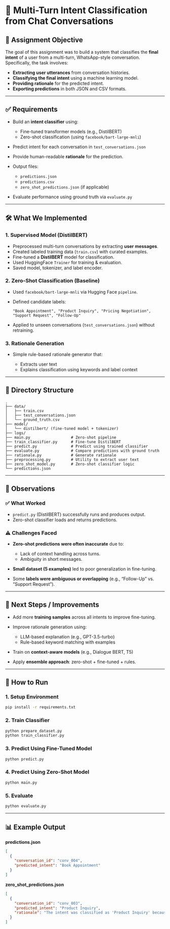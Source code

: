 # 🧠 Multi-Turn Intent Classification from Chat Conversations

## 📌 Assignment Objective

The goal of this assignment was to build a system that classifies the **final intent** of a user from a multi-turn, WhatsApp-style conversation. Specifically, the task involves:

* **Extracting user utterances** from conversation histories.
* **Classifying the final intent** using a machine learning model.
* **Providing rationale** for the predicted intent.
* **Exporting predictions** in both JSON and CSV formats.

---

## ✅ Requirements

* Build an **intent classifier** using:

  * Fine-tuned transformer models (e.g., DistilBERT)
  * Zero-shot classification (using `facebook/bart-large-mnli`)
* Predict intent for each conversation in `test_conversations.json`
* Provide human-readable **rationale** for the prediction.
* Output files:

  * `predictions.json`
  * `predictions.csv`
  * `zero_shot_predictions.json` (if applicable)
* Evaluate performance using ground truth via `evaluate.py`

---

## 🛠️ What We Implemented

### 1. **Supervised Model (DistilBERT)**

* Preprocessed multi-turn conversations by extracting **user messages**.
* Created labeled training data (`train.csv`) with curated examples.
* Fine-tuned a **DistilBERT** model for classification.
* Used HuggingFace `Trainer` for training & evaluation.
* Saved model, tokenizer, and label encoder.

### 2. **Zero-Shot Classification (Baseline)**

* Used `facebook/bart-large-mnli` via Hugging Face `pipeline`.
* Defined candidate labels:

  ```
  "Book Appointment", "Product Inquiry", "Pricing Negotiation", 
  "Support Request", "Follow-Up"
  ```
* Applied to unseen conversations (`test_conversations.json`) without retraining.

### 3. **Rationale Generation**

* Simple rule-based rationale generator that:

  * Extracts user text
  * Explains classification using keywords and label context

---

## 📂 Directory Structure

```
.
├── data/
│   ├── train.csv
│   ├── test_conversations.json
│   └── ground_truth.csv
├── model/
│   └── distilbert/ (fine-tuned model + tokenizer)
├── logs/
├── main.py                  # Zero-shot pipeline
├── train_classifier.py      # Fine-tune DistilBERT
├── predict.py               # Predict using trained classifier
├── evaluate.py              # Compare predictions with ground truth
├── rationale.py             # Generate rationale
├── preprocessing.py         # Utility to extract user text
├── zero_shot_model.py       # Zero-shot classifier logic
└── predictions.json
```

---

## 🧪 Observations

### ✅ What Worked

* `predict.py` (DistilBERT) successfully runs and produces output.
* Zero-shot classifier loads and returns predictions.

### ⚠️ Challenges Faced

* **Zero-shot predictions were often inaccurate** due to:

  * Lack of context handling across turns.
  * Ambiguity in short messages.
* **Small dataset (5 examples)** led to poor generalization in fine-tuning.
* Some **labels were ambiguous or overlapping** (e.g., “Follow-Up” vs. “Support Request”).

---

## 🤖 Next Steps / Improvements

* Add more **training samples** across all intents to improve fine-tuning.
* Improve rationale generation using:

  * LLM-based explanation (e.g., GPT-3.5-turbo)
  * Rule-based keyword matching with examples
* Train on **context-aware models** (e.g., Dialogue BERT, T5)
* Apply **ensemble approach**: zero-shot + fine-tuned + rules.

---

## 📝 How to Run

### 1. Setup Environment

```bash
pip install -r requirements.txt
```

### 2. Train Classifier

```bash
python prepare_dataset.py
python train_classifier.py
```

### 3. Predict Using Fine-Tuned Model

```bash
python predict.py
```

### 4. Predict Using Zero-Shot Model

```bash
python main.py
```

### 5. Evaluate

```bash
python evaluate.py
```

---

## 📊 Example Output

**predictions.json**

```json
[
  {
    "conversation_id": "conv_004",
    "predicted_intent": "Book Appointment"
  }
]
```

**zero\_shot\_predictions.json**

```json
[
  {
    "conversation_id": "conv_003",
    "predicted_intent": "Product Inquiry",
    "rationale": "The intent was classified as 'Product Inquiry' because..."
  }
]
